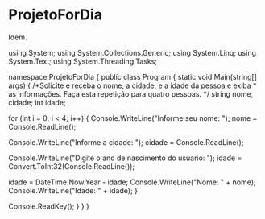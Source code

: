 # ProjetoForDia
Idem.

using System;
using System.Collections.Generic;
using System.Linq;
using System.Text;
using System.Threading.Tasks;

namespace ProjetoForDia
{
    public class Program
    {
        static void Main(string[] args)
        {
            /*Solicite e receba o nome, a cidade, e a idade da pessoa e exiba
             * as informações. Faça esta repetição para quatro pessoas.
            */
            string nome, cidade;
            int idade;

for (int i = 0; i < 4; i++)
            {
                Console.WriteLine("Informe seu nome: ");
                nome = Console.ReadLine();

Console.WriteLine("Informe a cidade: ");
                cidade = Console.ReadLine();

Console.WriteLine("Digite o ano de nascimento do usuario: ");
                idade = Convert.ToInt32(Console.ReadLine());

idade = DateTime.Now.Year - idade;
                Console.WriteLine("Nome: " + nome);
                Console.WriteLine("Idade: " + idade);
            }

Console.ReadKey();
        }
    }
}
